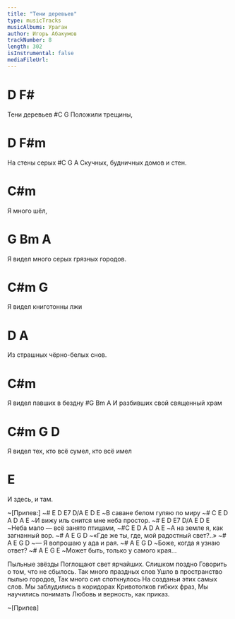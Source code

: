 ```yaml
---
title: "Тени деревьев"
type: musicTracks
musicAlbums: Ураган
author: Игорь Абакумов
trackNumber: 8
length: 302
isInstrumental: false
mediaFileUrl: 
---
```


# D      F#
Тени деревьев
#C          G
Положили трещины,
#     D    F#m
На стены серых
#C               G            A
Скучных, будничных домов и стен.
#         C#m
Я много шёл,
#          G           Bm         A
Я видел много серых грязных городов.
#          C#m        G
Я видел книготонны лжи
#             D            A
Из страшных чёрно-белых снов.
#         C#m
Я видел павших в бездну
#G             Bm             A
И разбивших свой священный храм
#         C#m            G             D
Я видел тех, кто всё сумел, кто всё имел
#            E
И здесь, и там.

~[Припев:]
~#   E   D  E7   D/A E   D  E
~В саване белом гуляю по миру
~#   C         E      D  A D   A  E
~И вижу иль снится мне неба простор.
~# E D  E7      D/A  E   D   E
~Неба мало — всё   занято птицами,
~#C        E     D   A  D  A   E
~А на земле я, как загнанный вор.
~#   A          E       G          D
~«Где же ты, где, мой радостный свет?..»
~#  A       E    G      D
~— Я вопрошаю у ада и рая.
~# A        E      G     D
~Боже, когда я узнаю ответ?
~# A           E        G       E
~Может быть, только у самого края...

Пыльные звёзды
Поглощают свет ярчайших.
Слишком поздно
Говорить о том, что не сбылось.
Так много  праздных слов
Ушло в пространство пылью городов,
Так много сил споткнулось
На созданьи этих самых слов.
Мы заблудились в коридорах
Кривотолков гибких фраз,
Мы научились понимать
Любовь и верность, как приказ.

~[Припев]

